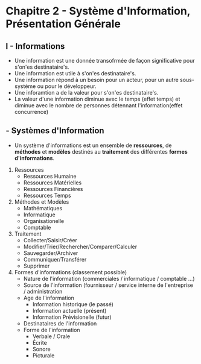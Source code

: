 # Chapitre 2 - Système d'Information, Présentation Générale

## I - Informations

* Une information est une donnée transofrmée de façon significative pour s'on'es destinataire's.
* Une information est utile à s'on'es destinataire's.
* Une information répond à un besoin pour un acteur, pour un autre sous-système ou pour le développeur.
* Une inforamtion a de la valeur pour s'on'es destinataire's.
* La valeur d'une information diminue avec le temps (effet temps) et diminue avec le nombre de personnes détennant l'information(effet concurrence)

## - Systèmes d'Information

* Un système d'informations est un ensemble de **ressources**, de **méthodes** et **modèles** destinés au **traitement** des différentes **formes d'informations**.

1. Ressources
	* Ressources Humaine
	* Ressources Matérielles
	* Ressources Financières
	* Ressources Temps
2. Méthodes et Modèles
	* Mathématiques
	* Informatique
	* Organisationelle
	* Comptable
3. Traitement
	* Collecter/Saisir/Créer
	* Modifier/Trier/Rechercher/Comparer/Calculer
	* Sauvegarder/Archiver
	* Communiquer/Transférer
	* Supprimer
4. Formes d'informations (classement possible)
	* Nature de l'information (commerciales / informatique / comptable ...)
	* Source de l'information (fournisseur / service interne de l'entreprise / administration
	* Age de l'information
		* Information historique (le passé)
		* Information actuelle (présent)
		* Information Prévisionelle (futur)
	* Destinataires de l'information
	* Forme de l'information
		* Verbale / Orale
		* Écrite
		* Sonore
		* Picturale
